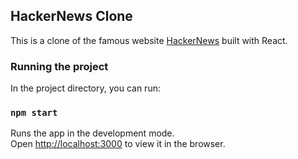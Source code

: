 ## HackerNews Clone

This is a clone of the famous website [HackerNews](https://news.ycombinator.com/) built with React.

### Running the project

In the project directory, you can run:

### `npm start`

Runs the app in the development mode.<br />
Open [http://localhost:3000](http://localhost:3000) to view it in the browser.
